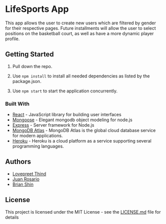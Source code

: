 # LifeSports App
This app allows the user to create new users which are filtered by gender for their respective pages. Future installments will allow the user to select positions on the basketball court, as well as have a more dynamic player profile.

## Getting Started

1. Pull down the repo.

2. Use `npm install` to install all needed dependencies as listed by the package.json.

3. Use `npm start` to start the application concurrently.


### Built With

* [React](https://reactjs.org/docs/getting-started.html) - JavaScript library for building user interfaces
* [Mongoose](https://mongoosejs.com/) - Elegant mongodb object modeling for node.js
* [Express](https://expressjs.com/) - Server framework for Node.js
* [MongoDB Atlas](https://www.mongodb.com/cloud/atlas) - MongoDB Atlas is the global cloud database service for modern applications.
* [Heroku](https://www.heroku.com) - Heroku is a cloud platform as a service supporting several programming languages. 


## Authors
* [Lovepreet Thind](https://github.com/Thind-Lovepreet14)
* [Juan Rosario](https://github.com/Chinkuza)
* [Brian Shin](https://github.com/bshin9)

## License

This project is licensed under the MIT License - see the [LICENSE.md](LICENSE.md) file for details





